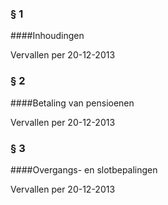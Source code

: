 <meta http-equiv='Content-Type' content='text/html; charset=utf-8' />

### §  1  

####Inhoudingen

Vervallen per 20-12-2013 

### §  2  

####Betaling van pensioenen

Vervallen per 20-12-2013 

### §  3  

####Overgangs- en slotbepalingen

Vervallen per 20-12-2013 

